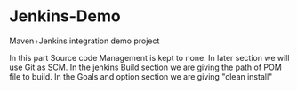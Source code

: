 # Jenkins-Demo
Maven+Jenkins integration demo project

In this part Source code Management is kept to none. In later section we will use Git as SCM.
In the jenkins Build section we are giving the path of POM file to build. 
In the Goals and option section we are giving "clean install" 
